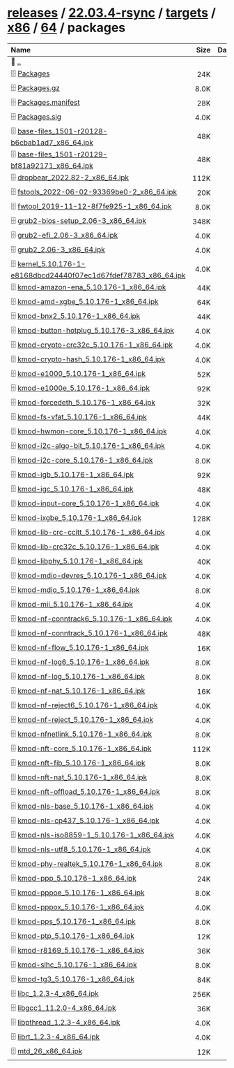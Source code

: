 ---
---

# [releases](/releases/) / [22.03.4-rsync](/releases/22.03.4-rsync/) / [targets](/releases/22.03.4-rsync/targets/) / [x86](/releases/22.03.4-rsync/targets/x86/) / [64](/releases/22.03.4-rsync/targets/x86/64/) / packages


| Name | Size | Date |
|:---|---:|---|
| 📁 [..](../) | | |
| 🗄️ [Packages](./Packages) | 24K | |
| 🗄️ [Packages.gz](./Packages.gz) | 8.0K | |
| 🗄️ [Packages.manifest](./Packages.manifest) | 28K | |
| 🗄️ [Packages.sig](./Packages.sig) | 4.0K | |
| 🗄️ [base-files_1501-r20128-b6cbab1ad7_x86_64.ipk](./base-files_1501-r20128-b6cbab1ad7_x86_64.ipk) | 48K | |
| 🗄️ [base-files_1501-r20129-bf81a92171_x86_64.ipk](./base-files_1501-r20129-bf81a92171_x86_64.ipk) | 48K | |
| 🗄️ [dropbear_2022.82-2_x86_64.ipk](./dropbear_2022.82-2_x86_64.ipk) | 112K | |
| 🗄️ [fstools_2022-06-02-93369be0-2_x86_64.ipk](./fstools_2022-06-02-93369be0-2_x86_64.ipk) | 20K | |
| 🗄️ [fwtool_2019-11-12-8f7fe925-1_x86_64.ipk](./fwtool_2019-11-12-8f7fe925-1_x86_64.ipk) | 8.0K | |
| 🗄️ [grub2-bios-setup_2.06-3_x86_64.ipk](./grub2-bios-setup_2.06-3_x86_64.ipk) | 348K | |
| 🗄️ [grub2-efi_2.06-3_x86_64.ipk](./grub2-efi_2.06-3_x86_64.ipk) | 4.0K | |
| 🗄️ [grub2_2.06-3_x86_64.ipk](./grub2_2.06-3_x86_64.ipk) | 4.0K | |
| 🗄️ [kernel_5.10.176-1-e8168dbcd24440f07ec1d67fdef78783_x86_64.ipk](./kernel_5.10.176-1-e8168dbcd24440f07ec1d67fdef78783_x86_64.ipk) | 4.0K | |
| 🗄️ [kmod-amazon-ena_5.10.176-1_x86_64.ipk](./kmod-amazon-ena_5.10.176-1_x86_64.ipk) | 44K | |
| 🗄️ [kmod-amd-xgbe_5.10.176-1_x86_64.ipk](./kmod-amd-xgbe_5.10.176-1_x86_64.ipk) | 64K | |
| 🗄️ [kmod-bnx2_5.10.176-1_x86_64.ipk](./kmod-bnx2_5.10.176-1_x86_64.ipk) | 44K | |
| 🗄️ [kmod-button-hotplug_5.10.176-3_x86_64.ipk](./kmod-button-hotplug_5.10.176-3_x86_64.ipk) | 4.0K | |
| 🗄️ [kmod-crypto-crc32c_5.10.176-1_x86_64.ipk](./kmod-crypto-crc32c_5.10.176-1_x86_64.ipk) | 4.0K | |
| 🗄️ [kmod-crypto-hash_5.10.176-1_x86_64.ipk](./kmod-crypto-hash_5.10.176-1_x86_64.ipk) | 4.0K | |
| 🗄️ [kmod-e1000_5.10.176-1_x86_64.ipk](./kmod-e1000_5.10.176-1_x86_64.ipk) | 52K | |
| 🗄️ [kmod-e1000e_5.10.176-1_x86_64.ipk](./kmod-e1000e_5.10.176-1_x86_64.ipk) | 92K | |
| 🗄️ [kmod-forcedeth_5.10.176-1_x86_64.ipk](./kmod-forcedeth_5.10.176-1_x86_64.ipk) | 32K | |
| 🗄️ [kmod-fs-vfat_5.10.176-1_x86_64.ipk](./kmod-fs-vfat_5.10.176-1_x86_64.ipk) | 44K | |
| 🗄️ [kmod-hwmon-core_5.10.176-1_x86_64.ipk](./kmod-hwmon-core_5.10.176-1_x86_64.ipk) | 4.0K | |
| 🗄️ [kmod-i2c-algo-bit_5.10.176-1_x86_64.ipk](./kmod-i2c-algo-bit_5.10.176-1_x86_64.ipk) | 4.0K | |
| 🗄️ [kmod-i2c-core_5.10.176-1_x86_64.ipk](./kmod-i2c-core_5.10.176-1_x86_64.ipk) | 8.0K | |
| 🗄️ [kmod-igb_5.10.176-1_x86_64.ipk](./kmod-igb_5.10.176-1_x86_64.ipk) | 92K | |
| 🗄️ [kmod-igc_5.10.176-1_x86_64.ipk](./kmod-igc_5.10.176-1_x86_64.ipk) | 48K | |
| 🗄️ [kmod-input-core_5.10.176-1_x86_64.ipk](./kmod-input-core_5.10.176-1_x86_64.ipk) | 4.0K | |
| 🗄️ [kmod-ixgbe_5.10.176-1_x86_64.ipk](./kmod-ixgbe_5.10.176-1_x86_64.ipk) | 128K | |
| 🗄️ [kmod-lib-crc-ccitt_5.10.176-1_x86_64.ipk](./kmod-lib-crc-ccitt_5.10.176-1_x86_64.ipk) | 4.0K | |
| 🗄️ [kmod-lib-crc32c_5.10.176-1_x86_64.ipk](./kmod-lib-crc32c_5.10.176-1_x86_64.ipk) | 4.0K | |
| 🗄️ [kmod-libphy_5.10.176-1_x86_64.ipk](./kmod-libphy_5.10.176-1_x86_64.ipk) | 40K | |
| 🗄️ [kmod-mdio-devres_5.10.176-1_x86_64.ipk](./kmod-mdio-devres_5.10.176-1_x86_64.ipk) | 4.0K | |
| 🗄️ [kmod-mdio_5.10.176-1_x86_64.ipk](./kmod-mdio_5.10.176-1_x86_64.ipk) | 8.0K | |
| 🗄️ [kmod-mii_5.10.176-1_x86_64.ipk](./kmod-mii_5.10.176-1_x86_64.ipk) | 4.0K | |
| 🗄️ [kmod-nf-conntrack6_5.10.176-1_x86_64.ipk](./kmod-nf-conntrack6_5.10.176-1_x86_64.ipk) | 4.0K | |
| 🗄️ [kmod-nf-conntrack_5.10.176-1_x86_64.ipk](./kmod-nf-conntrack_5.10.176-1_x86_64.ipk) | 48K | |
| 🗄️ [kmod-nf-flow_5.10.176-1_x86_64.ipk](./kmod-nf-flow_5.10.176-1_x86_64.ipk) | 16K | |
| 🗄️ [kmod-nf-log6_5.10.176-1_x86_64.ipk](./kmod-nf-log6_5.10.176-1_x86_64.ipk) | 8.0K | |
| 🗄️ [kmod-nf-log_5.10.176-1_x86_64.ipk](./kmod-nf-log_5.10.176-1_x86_64.ipk) | 8.0K | |
| 🗄️ [kmod-nf-nat_5.10.176-1_x86_64.ipk](./kmod-nf-nat_5.10.176-1_x86_64.ipk) | 16K | |
| 🗄️ [kmod-nf-reject6_5.10.176-1_x86_64.ipk](./kmod-nf-reject6_5.10.176-1_x86_64.ipk) | 4.0K | |
| 🗄️ [kmod-nf-reject_5.10.176-1_x86_64.ipk](./kmod-nf-reject_5.10.176-1_x86_64.ipk) | 4.0K | |
| 🗄️ [kmod-nfnetlink_5.10.176-1_x86_64.ipk](./kmod-nfnetlink_5.10.176-1_x86_64.ipk) | 8.0K | |
| 🗄️ [kmod-nft-core_5.10.176-1_x86_64.ipk](./kmod-nft-core_5.10.176-1_x86_64.ipk) | 112K | |
| 🗄️ [kmod-nft-fib_5.10.176-1_x86_64.ipk](./kmod-nft-fib_5.10.176-1_x86_64.ipk) | 8.0K | |
| 🗄️ [kmod-nft-nat_5.10.176-1_x86_64.ipk](./kmod-nft-nat_5.10.176-1_x86_64.ipk) | 8.0K | |
| 🗄️ [kmod-nft-offload_5.10.176-1_x86_64.ipk](./kmod-nft-offload_5.10.176-1_x86_64.ipk) | 8.0K | |
| 🗄️ [kmod-nls-base_5.10.176-1_x86_64.ipk](./kmod-nls-base_5.10.176-1_x86_64.ipk) | 4.0K | |
| 🗄️ [kmod-nls-cp437_5.10.176-1_x86_64.ipk](./kmod-nls-cp437_5.10.176-1_x86_64.ipk) | 4.0K | |
| 🗄️ [kmod-nls-iso8859-1_5.10.176-1_x86_64.ipk](./kmod-nls-iso8859-1_5.10.176-1_x86_64.ipk) | 4.0K | |
| 🗄️ [kmod-nls-utf8_5.10.176-1_x86_64.ipk](./kmod-nls-utf8_5.10.176-1_x86_64.ipk) | 4.0K | |
| 🗄️ [kmod-phy-realtek_5.10.176-1_x86_64.ipk](./kmod-phy-realtek_5.10.176-1_x86_64.ipk) | 8.0K | |
| 🗄️ [kmod-ppp_5.10.176-1_x86_64.ipk](./kmod-ppp_5.10.176-1_x86_64.ipk) | 24K | |
| 🗄️ [kmod-pppoe_5.10.176-1_x86_64.ipk](./kmod-pppoe_5.10.176-1_x86_64.ipk) | 8.0K | |
| 🗄️ [kmod-pppox_5.10.176-1_x86_64.ipk](./kmod-pppox_5.10.176-1_x86_64.ipk) | 4.0K | |
| 🗄️ [kmod-pps_5.10.176-1_x86_64.ipk](./kmod-pps_5.10.176-1_x86_64.ipk) | 8.0K | |
| 🗄️ [kmod-ptp_5.10.176-1_x86_64.ipk](./kmod-ptp_5.10.176-1_x86_64.ipk) | 12K | |
| 🗄️ [kmod-r8169_5.10.176-1_x86_64.ipk](./kmod-r8169_5.10.176-1_x86_64.ipk) | 36K | |
| 🗄️ [kmod-slhc_5.10.176-1_x86_64.ipk](./kmod-slhc_5.10.176-1_x86_64.ipk) | 8.0K | |
| 🗄️ [kmod-tg3_5.10.176-1_x86_64.ipk](./kmod-tg3_5.10.176-1_x86_64.ipk) | 84K | |
| 🗄️ [libc_1.2.3-4_x86_64.ipk](./libc_1.2.3-4_x86_64.ipk) | 256K | |
| 🗄️ [libgcc1_11.2.0-4_x86_64.ipk](./libgcc1_11.2.0-4_x86_64.ipk) | 36K | |
| 🗄️ [libpthread_1.2.3-4_x86_64.ipk](./libpthread_1.2.3-4_x86_64.ipk) | 4.0K | |
| 🗄️ [librt_1.2.3-4_x86_64.ipk](./librt_1.2.3-4_x86_64.ipk) | 4.0K | |
| 🗄️ [mtd_26_x86_64.ipk](./mtd_26_x86_64.ipk) | 12K | |

